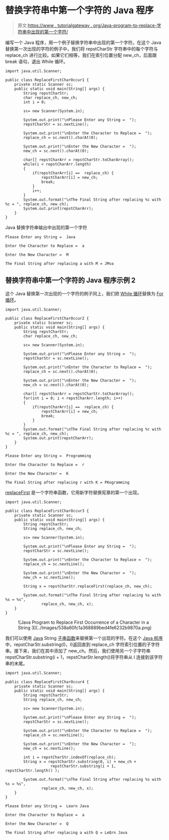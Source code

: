 # 替换字符串中第一个字符的 Java 程序

> 原文:[https://www . tutorialgateway . org/Java-program-to-replace-字符串中出现的第一个字符/](https://www.tutorialgateway.org/java-program-to-replace-first-character-occurrence-in-a-string/)

编写一个 Java 程序，用一个例子替换字符串中出现的第一个字符。在这个 Java 替换第一次出现的字符的例子中，我们将 repstCharStr 字符串中的每个字符与 replace_ch 进行比较。如果它们相等，我们在索引位置分配 new_ch，后面跟 break 语句，退出 While 循环。

```
import java.util.Scanner;

public class ReplaceFirstCharOccur1 {
	private static Scanner sc;
	public static void main(String[] args) {
		String repstCharStr;
		char replace_ch, new_ch;
		int i = 0;

		sc= new Scanner(System.in);

		System.out.print("\nPlease Enter any String =  ");
		repstCharStr = sc.nextLine();

		System.out.print("\nEnter the Character to Replace =  ");
		replace_ch = sc.next().charAt(0);

		System.out.print("\nEnter the New Character =  ");
		new_ch = sc.next().charAt(0);

		char[] repstCharArr = repstCharStr.toCharArray();
		while(i < repstCharArr.length)
		{
			if(repstCharArr[i] ==  replace_ch) {
				repstCharArr[i] = new_ch;
				break;
			}
			i++;
		}
		System.out.format("\nThe Final String after replacing %c with %c = ", replace_ch, new_ch);
		System.out.print(repstCharArr);
	}
}
```

Java 替换字符串输出中出现的第一个字符

```
Please Enter any String =  Java

Enter the Character to Replace =  a

Enter the New Character =  M

The Final String after replacing a with M = JMva
```

## 替换字符串中第一个字符的 Java 程序示例 2

这个 Java 替换第一次出现的一个字符的例子同上，我们把 [While 循环](https://www.tutorialgateway.org/java-while-loop/)替换为 [For 循环](https://www.tutorialgateway.org/java-for-loop/)。

```
import java.util.Scanner;

public class ReplaceFirstCharOccur2 {
	private static Scanner sc;
	public static void main(String[] args) {
		String repstCharStr;
		char replace_ch, new_ch;

		sc= new Scanner(System.in);

		System.out.print("\nPlease Enter any String =  ");
		repstCharStr = sc.nextLine();

		System.out.print("\nEnter the Character to Replace =  ");
		replace_ch = sc.next().charAt(0);

		System.out.print("\nEnter the New Character =  ");
		new_ch = sc.next().charAt(0);

		char[] repstCharArr = repstCharStr.toCharArray();
		for(int i = 0; i < repstCharArr.length; i++)
		{
			if(repstCharArr[i] ==  replace_ch) {
				repstCharArr[i] = new_ch;
				break;
			}
		}
		System.out.format("\nThe Final String after replacing %c with %c = ", replace_ch, new_ch);
		System.out.print(repstCharArr);
	}
}
```

```
Please Enter any String =  Programming

Enter the Character to Replace =  r

Enter the New Character =  K

The Final String after replacing r with K = PKogramming
```

[replaceFirst](https://www.tutorialgateway.org/java-string-replacefirst-method/) 是一个字符串函数，它用新字符替换宪章的第一个出现。

```
import java.util.Scanner;

public class ReplaceFirstCharOccur3 {
	private static Scanner sc;
	public static void main(String[] args) {
		String repstCharStr;
		String replace_ch, new_ch;

		sc= new Scanner(System.in);

		System.out.print("\nPlease Enter any String =  ");
		repstCharStr = sc.nextLine();

		System.out.print("\nEnter the Character to Replace =  ");
		replace_ch = sc.nextLine();

		System.out.print("\nEnter the New Character =  ");
		new_ch = sc.nextLine();

		String x = repstCharStr.replaceFirst(replace_ch, new_ch);

		System.out.format("\nThe Final String after replacing %s with %s = %s", 
				replace_ch, new_ch, x);
	}
}
```

<figure class="wp-block-image size-large">![Java Program to Replace First Occurrence of a Character in a String 3](../Images/538a60fc1a368889bed4fe6232b9870a.png)</figure>

我们可以使用 [Java](https://www.tutorialgateway.org/java-tutorial/) String [子串函数](https://www.tutorialgateway.org/java-substring-method/)来替换第一个出现的字符。在这个 [Java 程序](https://www.tutorialgateway.org/learn-java-programs/)中，repstCharStr.substring(0，I)返回直到 replace_ch 字符索引位置的子字符串。接下来，我们在其中添加了 new_ch。然后，我们使用另一个子字符串 repstCharStr.substring(i + 1，repstCharStr.length()将字符串从 I 连接到该字符串的末尾。

```
import java.util.Scanner;

public class ReplaceFirstCharOccur4 {
	private static Scanner sc;
	public static void main(String[] args) {
		String repstCharStr;
		String replace_ch, new_ch;

		sc= new Scanner(System.in);

		System.out.print("\nPlease Enter any String =  ");
		repstCharStr = sc.nextLine();

		System.out.print("\nEnter the Character to Replace =  ");
		replace_ch = sc.nextLine();

		System.out.print("\nEnter the New Character =  ");
		new_ch = sc.nextLine();

		int i = repstCharStr.indexOf(replace_ch);
		String x = repstCharStr.substring(0, i) + new_ch +
					repstCharStr.substring(i + 1, repstCharStr.length() );

		System.out.format("\nThe Final String after replacing %s with %s = %s", 
				replace_ch, new_ch, x);
	}
}
```

```
Please Enter any String =  Learn Java

Enter the Character to Replace =  a

Enter the New Character =  Q

The Final String after replacing a with Q = LeQrn Java
```